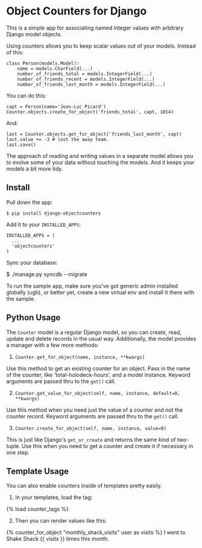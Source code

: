 Object Counters for Django
==========================

This is a simple app for associating named integer values with
arbitrary Django model objects.

Using counters allows you to keep scalar values out of your models.
Instead of this:

    class Person(models.Model):
        name = models.CharField(...)
        number_of_friends_total = models.IntegerField(...)
        number_of_friends_recent = models.IntegerField(...)
        number_of_friends_last_month = models.IntegerField(...)

You can do this:

    capt = Person(name='Jean-Luc Picard')
    Counter.objects.create_for_object('friends_total', capt, 1014)

And:

    last = Counter.objects.get_for_object('friends_last_month', capt)
    last.value += -3 # lost the away team.
    last.save()

The approach of reading and writing values in a separate model allows
you to evolve some of your data without touching the models.  And it
keeps your models a bit more tidy.

Install
-------

Pull down the app:

    $ pip install django-objectcounters

Add it to your `INSTALLED_APPS`:

    INSTALLED_APPS = (
      ...
      'objectcounters'
    )

Sync your database:

  $ ./manage.py syncdb --migrate

To run the sample app, make sure you've got generic admin installed globally
(ugh), or better yet, create a new virtual env and install it there with the
sample.


Python Usage
-------------

The `Counter` model is a regular Django model, so you can create, read, update
and delete records in the usual way.  Additionally, the model provides a manager
with a few more methods:

1.  `Counter.get_for_object(name, instance, **kwargs)`

Use this method to get an existing counter for an object.  Pass in the name of
the counter, like 'total-holodeck-hours', and a model instance.  Keyword
arguments are passed thru to the `get()` call.

2.  `Counter.get_value_for_object(self, name, instance, default=0, **kwargs)`

Use this method when you need just the value of a counter and not the counter
record.  Keyword arguments are passed thru to the `get()` call.

3.  `Counter.create_for_object(self, name, instance, value=0)`

This is just like Django's `get_or_create` and returns the same kind of
two-tuple.  Use this when you need to get a counter and create it if necessary
in one step.



Template Usage
--------------

You can also enable counters inside of templates pretty easily.


1.  In your templates, load the tag:

  {% load counter_tags %}

2.  Then you can render values like this:

  <span>
    {% counter_for_object "monthly_shack_visits" user as visits %}
    I went to Shake Shack {{ visits }} times this month.
  </span>
